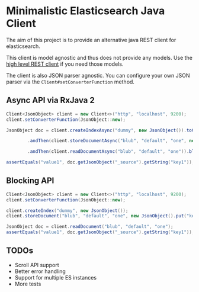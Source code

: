 # Minimalistic Elasticsearch Java Client

The aim of this project is to provide an alternative java REST client for elasticsearch.

This client is model agnostic and thus does not provide any models. Use the [high level REST client](https://www.elastic.co/guide/en/elasticsearch/client/java-rest/master/java-rest-high.html) if you need those models.

The client is also JSON parser agnostic. You can configure your own JSON parser via the `Client#setConverterFunction` method.

## Async API via RxJava 2

```java
Client<JsonObject> client = new Client<>("http", "localhost", 9200);
client.setConverterFunction(JsonObject::new);

JsonObject doc = client.createIndexAsync("dummy", new JsonObject()).toCompletable()

        .andThen(client.storeDocumentAsync("blub", "default", "one", new JsonObject().put("key1", "value1"))).toCompletable()

        .andThen(client.readDocumentAsync("blub", "default", "one")).blockingGet();

assertEquals("value1", doc.getJsonObject("_source").getString("key1"));
```

## Blocking API

```java
Client<JsonObject> client = new Client<>("http", "localhost", 9200);
client.setConverterFunction(JsonObject::new);

client.createIndex("dummy", new JsonObject());
client.storeDocument("blub", "default", "one", new JsonObject().put("key1", "value1"));

JsonObject doc = client.readDocument("blub", "default", "one");
assertEquals("value1", doc.getJsonObject("_source").getString("key1"));
```

## TODOs

* Scroll API support
* Better error handling
* Support for multiple ES instances
* More tests